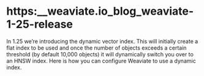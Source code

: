 # https:\_\_weaviate.io_blog_weaviate-1-25-release

In 1.25 we’re introducing the dynamic vector index. This will initially create a flat index to be used and once the number of objects exceeds a certain threshold (by default 10,000 objects) it will dynamically switch you over to an HNSW index. Here is how you can configure Weaviate to use a dynamic index.
